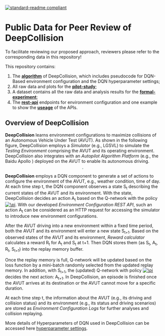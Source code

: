 [![standard-readme compliant](https://img.shields.io/badge/readme%20style-standard-brightgreen.svg?style=flat-square)](https://github.com/RichardLitt/standard-readme)
# Public Data for Peer Review of DeepCollision

To facilitate reviewing our proposed approach, reviewers please refer to the corresponding data in this repository!<br/>

This repository contains:

1. The **[algorithm](https://github.com/simplexity-lab/DeepCollision/tree/main/algorithms)** of DeepCollision, which includes pseudocode for DQN-Based environment configuration and the DQN hyperparameter settings;
2. All raw data and plots for the **[pilot-study](https://github.com/simplexity-lab/DeepCollision/tree/main/pilot-study)**;
3. A dataset contains all the raw data and analysis results for the **[formal-experiment](https://github.com/simplexity-lab/DeepCollision/tree/main/formal-experiment)**;
4. The **[rest-api](https://github.com/simplexity-lab/DeepCollision/tree/main/rest-api)** endpoints for environment configuration and one example to show the **[useage](https://github.com/simplexity-lab/DeepCollision/blob/main/rest-api/README.md)** of the APIs.

<!-- > To facilitate reviewing our proposed approach, reviewers please refer to the corresponding data in this repository:<br/>
> **[algorithms](https://github.com/simplexity-lab/DeepCollision/tree/main/algorithms)**, pseudocode for DeepCollision and Hyper-parameters of DQN in DeepCollision;<br/>
> **[formal-experiment](https://github.com/simplexity-lab/DeepCollision/tree/main/formal-experiment)**, all data and plots for the formal experiment;<br/> 
> **[pilot-study](https://github.com/simplexity-lab/DeepCollision/tree/main/pilot-study)**, all data and plots for the pilot study;<br/> 
> **[rest-api](https://github.com/simplexity-lab/DeepCollision/tree/main/rest-api)**, one example and all implemented REST APIs for environment parameter configurations.
 -->
## Overview of DeepCollision

**DeepCollision** learns environment configurations to maximize collisions of an Autonomous Vehicle Under Test (AVUT). As shown in the following figure, DeepCollision employs a *Simulator* (e.g., LGSVL) to simulate the *Testing Environment* comprising the AVUT and its operating environment. DeepCollision also integrates with an *Autopilot Algorithm Platform* (e.g., the Baidu Apollo ) deployed on the AVUT to enable its autonomous driving.

<div align=center><img src="https://github.com/simplexity-lab/DeepCollision/blob/main/figures/Overview.png" style="zoom:20%" /></div>

**DeepCollision** employs a DQN component to generate a set of actions to configure the environment of the AVUT, e.g., weather condition, time of day. At each time step t, the DQN component observes a state S<sub>t</sub> describing the current states of the AVUT and its environment. With the state, DeepCollision decides an action A<sub>t</sub> based on the Q-network with the policy <a href="https://www.codecogs.com/eqnedit.php?latex=\pi" target="_blank"><img src="https://latex.codecogs.com/gif.latex?\pi" title="\pi" /></a>. With our developed *Environment Configuration REST API*, such an action A<sub>t</sub> can be considered as an HTTP request for accessing the simulator to introduce new environment configurations. 

After the AVUT driving into a new environment within a fixed time period, both the AVUT and its environment will enter a new state S<sub>t+1</sub>. Based on the observed states of the AVUT and its environment, *Reward calculator* calculates a reward R<sub>t</sub> for A<sub>t</sub> and S<sub>t</sub> at t+1. Then DQN stores them (as S<sub>t</sub>, A<sub>t</sub>, R<sub>t</sub>, S<sub>t+1</sub>) into the replay memory buffer.

Once the replay memory is full, Q-network will be updated based on the loss function by a mini-batch randomly selected from the updated replay memory. In addition, with S<sub>t+1</sub>, the (updated) Q-network with policy <a href="https://www.codecogs.com/eqnedit.php?latex=\pi" target="_blank"><img src="https://latex.codecogs.com/gif.latex?\pi" title="\pi" /></a> decides the next action: A<sub>t+1</sub>. In DeepCollision, an episode is finished once the AVUT arrives at its destination or the AVUT cannot move for a specific duration. 

At each time step t, the information about the AVUT (e.g., its driving and collision status) and its environment (e.g., its status and driving scenarios) are stored as *Environment Configuration Logs* for further analyses and collision replaying. 

More details of Hyperparameters of DQN used in DeepCollision can be accessed here [hyperparameter settings](https://github.com/simplexity-lab/DeepCollision/blob/main/algorithms/figures/hyperparameter_settings.png).
